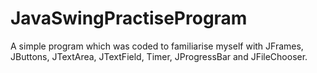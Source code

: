 # JavaSwingPractiseProgram
A simple program which was coded to familiarise myself with JFrames, JButtons, JTextArea, JTextField, Timer, JProgressBar and JFileChooser.

